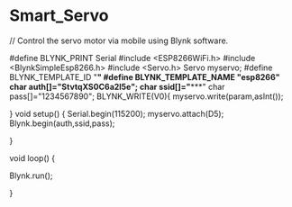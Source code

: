 # Smart_Servo
// Control the servo motor via mobile using Blynk software.

#define BLYNK_PRINT Serial
#include <ESP8266WiFi.h>
#include <BlynkSimpleEsp8266.h>
#include <Servo.h>
Servo myservo;
#define BLYNK_TEMPLATE_ID "****"
#define BLYNK_TEMPLATE_NAME "esp8266"
char auth[]="Stvtq******XS0C6a2l5e";
char ssid[]="*****"
char pass[]="1234567890";
BLYNK_WRITE(V0){
  myservo.write(param,asInt());

}
void setup() {
  Serial.begin(115200);
  myservo.attach(D5);
  Blynk.begin(auth,ssid,pass);

 

}

void loop() {
  
  Blynk.run();

}


